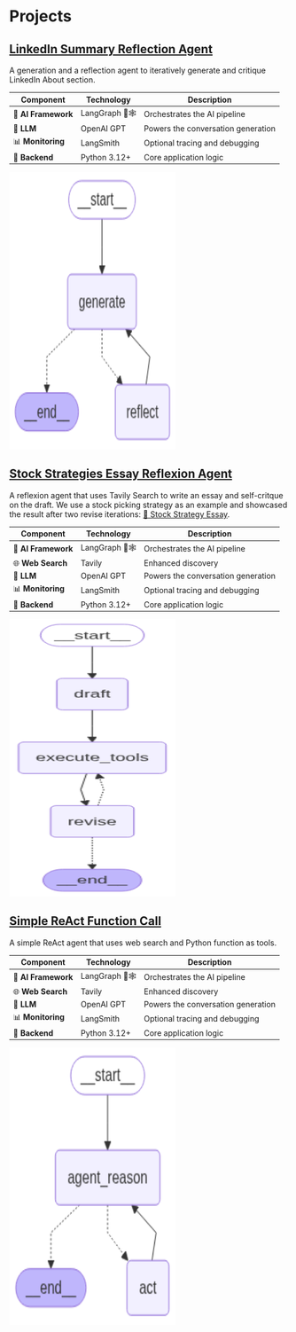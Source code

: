 # Projects

## [LinkedIn Summary Reflection Agent](https://github.com/weifhu0124/LangGraph/tree/main/reflection_agent)

A generation and a reflection agent to iteratively generate and critique LinkedIn About section.

| Component | Technology | Description |
|-----------|------------|-------------|
| 🧠 **AI Framework** | LangGraph 🦜🕸️ | Orchestrates the AI pipeline |
| 🤖 **LLM** | OpenAI GPT | Powers the conversation generation |
| 📊 **Monitoring** | LangSmith | Optional tracing and debugging |
| 🐍 **Backend** | Python 3.12+ | Core application logic |

<img src="https://github.com/weifhu0124/LangGraph/blob/685d46ed33f288db82ee47bbea96d0fcb6e60f3a/reflection_agent/reflection.png" width=300 height=500>

## [Stock Strategies Essay Reflexion Agent](https://github.com/weifhu0124/LangGraph/tree/main/reflexion_agent)

A reflexion agent that uses Tavily Search to write an essay and self-critque on the draft. We use a stock picking strategy as an example and showcased the result after two revise iterations: [📑 Stock Strategy Essay](https://github.com/weifhu0124/LangGraph/blob/8dc95a0ebdb424e354128abe6ca1342c28fe83bf/reflexion_agent/result.txt).

| Component | Technology | Description |
|-----------|------------|-------------|
| 🧠 **AI Framework** | LangGraph 🦜🕸️ | Orchestrates the AI pipeline |
| 🌐 **Web Search** | Tavily | Enhanced discovery |
| 🤖 **LLM** | OpenAI GPT | Powers the conversation generation |
| 📊 **Monitoring** | LangSmith | Optional tracing and debugging |
| 🐍 **Backend** | Python 3.12+ | Core application logic |

<img src="https://github.com/weifhu0124/LangGraph/blob/8dc95a0ebdb424e354128abe6ca1342c28fe83bf/reflexion_agent/reflexion.png" width=300 height=500>

## [Simple ReAct Function Call](https://github.com/weifhu0124/LangGraph/tree/main/react_function_call)

A simple ReAct agent that uses web search and Python function as tools.

| Component | Technology | Description |
|-----------|------------|-------------|
| 🧠 **AI Framework** | LangGraph 🦜🕸️ | Orchestrates the AI pipeline |
| 🌐 **Web Search** | Tavily | Enhanced discovery |
| 🤖 **LLM** | OpenAI GPT | Powers the conversation generation |
| 📊 **Monitoring** | LangSmith | Optional tracing and debugging |
| 🐍 **Backend** | Python 3.12+ | Core application logic |

<img src="https://github.com/weifhu0124/LangGraph/blob/6417ecea3a7a9378045c656272e67ff85be3c41d/react_function_call/flow.png" width=300 height=500>
